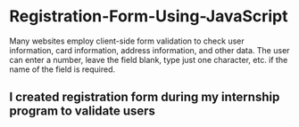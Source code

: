 # Registration-Form-Using-JavaScript
Many websites employ client-side form validation to check user information, card information, address information, and other data. The user can enter a number, leave the field blank, type just one character, etc. if the name of the field is required.


## I created registration form during my internship program to validate users
